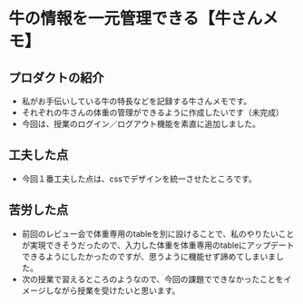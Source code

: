 # 牛の情報を一元管理できる【牛さんメモ】

## プロダクトの紹介
- 私がお手伝いしている牛の特長などを記録する牛さんメモです。
- それぞれの牛さんの体重の管理ができるように作成したいです（未完成）
- 今回は、授業のログイン／ログアウト機能を素直に追加しました。

## 工夫した点
- 今回１番工夫した点は、cssでデザインを統一させたところです。

## 苦労した点
- 前回のレビュー会で体重専用のtableを別に設けることで、私のやりたいことが実現できそうだったので、入力した体重を体重専用のtableにアップデートできるようにしたかったのですが、思うように機能せず諦めてしまいました。
- 次の授業で習えるところのようなので、今回の課題でできなかったことをイメージしながら授業を受けたいと思います。

